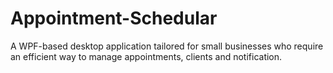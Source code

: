 # Appointment-Schedular
A WPF-based desktop application tailored for small businesses who require an efficient way to manage appointments, clients and notification.
